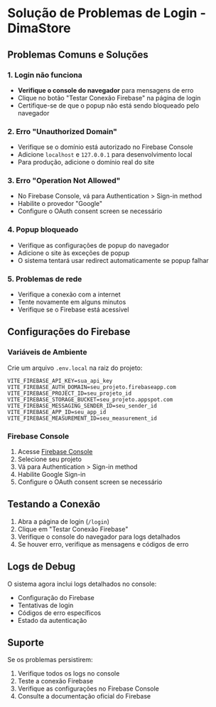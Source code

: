 # Solução de Problemas de Login - DimaStore

## Problemas Comuns e Soluções

### 1. Login não funciona
- **Verifique o console do navegador** para mensagens de erro
- Clique no botão "Testar Conexão Firebase" na página de login
- Certifique-se de que o popup não está sendo bloqueado pelo navegador

### 2. Erro "Unauthorized Domain"
- Verifique se o domínio está autorizado no Firebase Console
- Adicione `localhost` e `127.0.0.1` para desenvolvimento local
- Para produção, adicione o domínio real do site

### 3. Erro "Operation Not Allowed"
- No Firebase Console, vá para Authentication > Sign-in method
- Habilite o provedor "Google"
- Configure o OAuth consent screen se necessário

### 4. Popup bloqueado
- Verifique as configurações de popup do navegador
- Adicione o site às exceções de popup
- O sistema tentará usar redirect automaticamente se popup falhar

### 5. Problemas de rede
- Verifique a conexão com a internet
- Tente novamente em alguns minutos
- Verifique se o Firebase está acessível

## Configurações do Firebase

### Variáveis de Ambiente
Crie um arquivo `.env.local` na raiz do projeto:

```env
VITE_FIREBASE_API_KEY=sua_api_key
VITE_FIREBASE_AUTH_DOMAIN=seu_projeto.firebaseapp.com
VITE_FIREBASE_PROJECT_ID=seu_projeto_id
VITE_FIREBASE_STORAGE_BUCKET=seu_projeto.appspot.com
VITE_FIREBASE_MESSAGING_SENDER_ID=seu_sender_id
VITE_FIREBASE_APP_ID=seu_app_id
VITE_FIREBASE_MEASUREMENT_ID=seu_measurement_id
```

### Firebase Console
1. Acesse [Firebase Console](https://console.firebase.google.com)
2. Selecione seu projeto
3. Vá para Authentication > Sign-in method
4. Habilite Google Sign-in
5. Configure o OAuth consent screen se necessário

## Testando a Conexão

1. Abra a página de login (`/login`)
2. Clique em "Testar Conexão Firebase"
3. Verifique o console do navegador para logs detalhados
4. Se houver erro, verifique as mensagens e códigos de erro

## Logs de Debug

O sistema agora inclui logs detalhados no console:
- Configuração do Firebase
- Tentativas de login
- Códigos de erro específicos
- Estado da autenticação

## Suporte

Se os problemas persistirem:
1. Verifique todos os logs no console
2. Teste a conexão Firebase
3. Verifique as configurações no Firebase Console
4. Consulte a documentação oficial do Firebase
